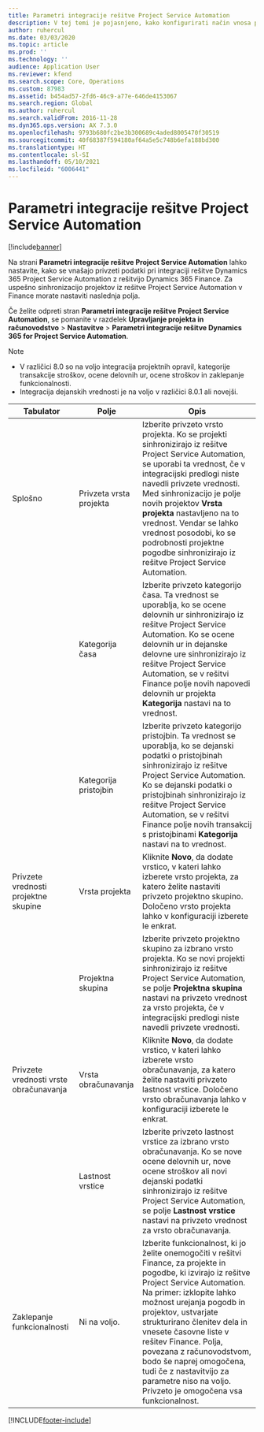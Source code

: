 ```yaml
---
title: Parametri integracije rešitve Project Service Automation
description: V tej temi je pojasnjeno, kako konfigurirati način vnosa privzetih podatkov med integracijo rešitve Microsoft Dynamics 365 for Project Service Automation z rešitvijo Microsoft Dynamics 365 Finance.
author: ruhercul
ms.date: 03/03/2020
ms.topic: article
ms.prod: ''
ms.technology: ''
audience: Application User
ms.reviewer: kfend
ms.search.scope: Core, Operations
ms.custom: 87983
ms.assetid: b454ad57-2fd6-46c9-a77e-646de4153067
ms.search.region: Global
ms.author: ruhercul
ms.search.validFrom: 2016-11-28
ms.dyn365.ops.version: AX 7.3.0
ms.openlocfilehash: 9793b680fc2be3b300689c4aded8005470f30519
ms.sourcegitcommit: 40f68387f594180af64a5e5c748b6efa188bd300
ms.translationtype: HT
ms.contentlocale: sl-SI
ms.lasthandoff: 05/10/2021
ms.locfileid: "6006441"
---
```

# <a name="project-service-automation-integration-parameters"></a>Parametri integracije rešitve Project Service Automation

[!include[banner](../includes/banner.md)]

Na strani **Parametri integracije rešitve Project Service Automation** lahko nastavite, kako se vnašajo privzeti podatki pri integraciji rešitve Dynamics 365 Project Service Automation z rešitvijo Dynamics 365 Finance. Za uspešno sinhronizacijo projektov iz rešitve Project Service Automation v Finance morate nastaviti naslednja polja.

Če želite odpreti stran **Parametri integracije rešitve Project Service Automation**, se pomanite v razdelek **Upravljanje projekta in računovodstvo** \> **Nastavitve** \> **Parametri integracije rešitve Dynamics 365 for Project Service Automation**. 

> [!NOTE]
> - V različici 8.0 so na voljo integracija projektnih opravil, kategorije transakcije stroškov, ocene delovnih ur, ocene stroškov in zaklepanje funkcionalnosti.
> - Integracija dejanskih vrednosti je na voljo v različici 8.0.1 ali novejši.


| Tabulator                    | Polje                | Opis |
|------------------------|----------------------|-------------|
| Splošno                | Privzeta vrsta projekta | Izberite privzeto vrsto projekta. Ko se projekti sinhronizirajo iz rešitve Project Service Automation, se uporabi ta vrednost, če v integracijski predlogi niste navedli privzete vrednosti. Med sinhronizacijo je polje novih projektov **Vrsta projekta** nastavljeno na to vrednost. Vendar se lahko vrednost posodobi, ko se podrobnosti projektne pogodbe sinhronizirajo iz rešitve Project Service Automation. |
|                        | Kategorija časa        | Izberite privzeto kategorijo časa. Ta vrednost se uporablja, ko se ocene delovnih ur sinhronizirajo iz rešitve Project Service Automation. Ko se ocene delovnih ur in dejanske delovne ure sinhronizirajo iz rešitve Project Service Automation, se v rešitvi Finance polje novih napovedi delovnih ur projekta **Kategorija** nastavi na to vrednost. |
|                        | Kategorija pristojbin         | Izberite privzeto kategorijo pristojbin. Ta vrednost se uporablja, ko se dejanski podatki o pristojbinah sinhronizirajo iz rešitve Project Service Automation. Ko se dejanski podatki o pristojbinah sinhronizirajo iz rešitve Project Service Automation, se v rešitvi Finance polje novih transakcij s pristojbinami **Kategorija** nastavi na to vrednost. |
| Privzete vrednosti projektne skupine | Vrsta projekta         | Kliknite **Novo**, da dodate vrstico, v kateri lahko izberete vrsto projekta, za katero želite nastaviti privzeto projektno skupino. Določeno vrsto projekta lahko v konfiguraciji izberete le enkrat. |
|                        | Projektna skupina        | Izberite privzeto projektno skupino za izbrano vrsto projekta. Ko se novi projekti sinhronizirajo iz rešitve Project Service Automation, se polje **Projektna skupina** nastavi na privzeto vrednost za vrsto projekta, če v integracijski predlogi niste navedli privzete vrednosti. |
| Privzete vrednosti vrste obračunavanja  | Vrsta obračunavanja         | Kliknite **Novo**, da dodate vrstico, v kateri lahko izberete vrsto obračunavanja, za katero želite nastaviti privzeto lastnost vrstice. Določeno vrsto obračunavanja lahko v konfiguraciji izberete le enkrat. |
|                        | Lastnost vrstice        | Izberite privzeto lastnost vrstice za izbrano vrsto obračunavanja. Ko se nove ocene delovnih ur, nove ocene stroškov ali novi dejanski podatki sinhronizirajo iz rešitve Project Service Automation, se polje **Lastnost vrstice** nastavi na privzeto vrednost za vrsto obračunavanja. |
| Zaklepanje funkcionalnosti  | Ni na voljo.       | Izberite funkcionalnost, ki jo želite onemogočiti v rešitvi Finance, za projekte in pogodbe, ki izvirajo iz rešitve Project Service Automation. Na primer: izklopite lahko možnost urejanja pogodb in projektov, ustvarjate strukturirano členitev dela in vnesete časovne liste v rešitev Finance. Polja, povezana z računovodstvom, bodo še naprej omogočena, tudi če z nastavitvijo za parametre niso na voljo. Privzeto je omogočena vsa funkcionalnost. |


[!INCLUDE[footer-include](../includes/footer-banner.md)]